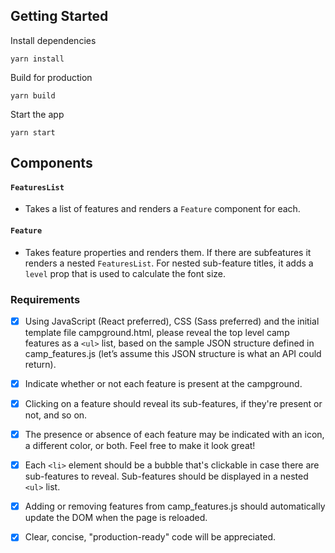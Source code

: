 ## Getting Started
Install dependencies
```
yarn install
```

Build for production
```
yarn build
```

Start the app

```
yarn start
```

## Components

#### ```FeaturesList```
  - Takes a list of features and renders a `Feature` component for each.
  
#### ```Feature```
  - Takes feature properties and renders them. If there are subfeatures it renders a nested `FeaturesList`. For nested sub-feature titles, it adds a `level` prop that is used to calculate the font size.

### Requirements

- [x] Using JavaScript (React preferred), CSS (Sass preferred) and the initial
template file campground.html, please reveal the top level camp features as a `<ul>` list, based on the sample JSON structure defined in camp_features.js
(let’s assume this JSON structure is what an API could return).

- [x] Indicate whether or not each feature is present at the campground. 

- [x] Clicking on a feature should reveal its sub-features, if they're present or
not, and so on.

- [x] The presence or absence of each feature may be indicated with an icon, a different color, or both. Feel free to make it look great!

- [x] Each `<li>` element should be a bubble that's clickable in case there are sub-features to reveal. Sub-features should be displayed in a nested `<ul>` list.

- [x] Adding or removing features from camp_features.js should automatically update the
DOM when the page is reloaded.

- [x] Clear, concise, "production-ready" code will be appreciated.
